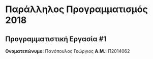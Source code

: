 # Παράλληλος Προγραμματισμός 2018
## Προγραμματιστική Εργασία #1

**Ονοματεπώνυμο:** Πανόπουλος Γεώργιος
**Α.Μ.:** Π2014062


